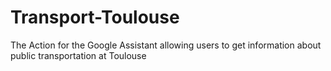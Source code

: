 # Transport-Toulouse
The Action for the Google Assistant allowing users to get information about public transportation at Toulouse
